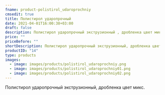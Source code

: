 ```yaml
---
fname: product-polistirol_udaroprochniy
cmsedit: true
title: Полистирол ударопрочный
date: 2021-04-01T16:00:38+03:00
draft: false
description: Полистирол ударопрочный экструзионный , дробленка цвет микс.
price: ""
priceBefore: ""
shortDescription: Полистирол ударопрочный экструзионный, дробленка цвет микс.
productID: "14"
type: products
images:
  - image: images/products/polistirol_udaroprochniy.png
  - image: images/products/polistirol_udaroprochniy01.png
  - image: images/products/polistirol_udaroprochniy02.png
---
```


Полистирол ударопрочный экструзионный, дробленка цвет микс.

